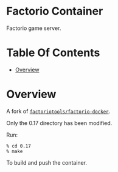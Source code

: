 # Factorio Container
Factorio game server.

# Table Of Contents
- [Overview](#overview)

# Overview
A fork of [`factoriotools/factorio-docker`](https://github.com/factoriotools/factorio-docker).

Only the 0.17 directory has been modified.

Run:

```
% cd 0.17
% make
```

To build and push the container.

